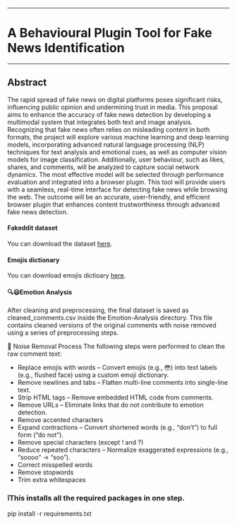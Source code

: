___
# A Behavioural Plugin Tool for Fake News Identification 
___

## Abstract
The rapid spread of fake news on digital platforms poses significant risks, 
influencing public opinion and undermining trust in media. This proposal aims 
to enhance the accuracy of fake news detection by developing a multimodal 
system that integrates both text and image analysis. Recognizing that fake news 
often relies on misleading content in both formats, the project will explore 
various machine learning and deep learning models, incorporating advanced 
natural language processing (NLP) techniques for text analysis and emotional 
cues, as well as computer vision models for image classification. Additionally, 
user behaviour, such as likes, shares, and comments, will be analyzed to capture 
social network dynamics. The most effective model will be selected through 
performance evaluation and integrated into a browser plugin. This tool will 
provide users with a seamless, real-time interface for detecting fake news while 
browsing the web. The outcome will be an accurate, user-friendly, and efficient 
browser plugin that enhances content trustworthiness through advanced fake 
news detection. 

#### Fakeddit dataset

You can download the dataset [here](https://drive.google.com/drive/folders/1jU7qgDqU1je9Y0PMKJ_f31yXRo5uWGFm?usp=sharing).

#### Emojis dictionary
You can download emojis dictioary [here](https://www.kaggle.com/datasets/uom190346a/emoji-presentation-dataset).

#### 🔍😃Emotion Analysis
After cleaning and preprocessing, the final dataset is saved as cleaned_comments.csv inside the Emotion-Analysis directory. This file contains cleaned versions of the original comments with noise removed using a series of preprocessing steps.

🧹 Noise Removal Process
The following steps were performed to clean the raw comment text:
- Replace emojis with words – Convert emojis (e.g., 😳) into text labels (e.g., flushed face) using a custom emoji dictionary.
- Remove newlines and tabs – Flatten multi-line comments into single-line text.
- Strip HTML tags – Remove embedded HTML code from comments.
- Remove URLs – Eliminate links that do not contribute to emotion detection.
- Remove accented characters
- Expand contractions – Convert shortened words (e.g., “don’t”) to full form (“do not”).
- Remove special characters (except ! and ?) 
- Reduce repeated characters – Normalize exaggerated expressions (e.g., “soooo” → “soo”).
- Correct misspelled words 
- Remove stopwords
- Trim extra whitespaces


### ❕This installs all the required packages in one step.
pip install -r requirements.txt

